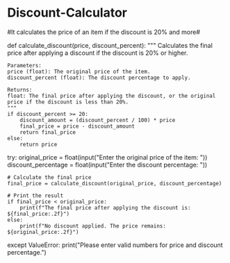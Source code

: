 # Discount-Calculator
#It calculates the price of an item if the discount is 20% and more#

def calculate_discount(price, discount_percent):
    """
    Calculates the final price after applying a discount if the discount is 20% or higher.

    Parameters:
    price (float): The original price of the item.
    discount_percent (float): The discount percentage to apply.

    Returns:
    float: The final price after applying the discount, or the original price if the discount is less than 20%.
    """
    if discount_percent >= 20:
        discount_amount = (discount_percent / 100) * price
        final_price = price - discount_amount
        return final_price
    else:
        return price

 
try:
    original_price = float(input("Enter the original price of the item: "))
    discount_percentage = float(input("Enter the discount percentage: "))

    # Calculate the final price
    final_price = calculate_discount(original_price, discount_percentage)

    # Print the result
    if final_price < original_price:
        print(f"The final price after applying the discount is: ${final_price:.2f}")
    else:
        print(f"No discount applied. The price remains: ${original_price:.2f}")

except ValueError:
    print("Please enter valid numbers for price and discount percentage.")
